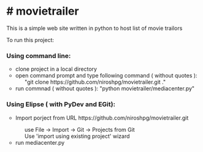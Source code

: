 <h1>
# movietrailer
</h1>
This is a simple web site written in python to host list of movie trailors

To run this project:
<h3>Using command line:</h3>
<ul style="list-style-type:circle">
  <li>clone project in a local directory</li>
  <li>open command prompt and type following command ( without quotes ):
    <ul style="list-style-type:circle">
       "git clone https://github.com/niroshpg/movietrailer.git ."
    </ul>
 </li>
  
  <li>run commnad ( without quotes ): "python movietrailer/mediacenter.py"</li>
</ul>

<h3>Using Elipse ( with PyDev and EGit):</h3>
<ul style="list-style-type:circle">
<li>Import porject from URL https://github.com/niroshpg/movietrailer.git</li>
      <ul style="list-style-type:none">
        <li>use File -> Import -> Git -> Projects from Git</li>
        <li>Use 'import using existing project' wizard</li>
    </ul>
  <li>run mediacenter.py</li>
</ul>
